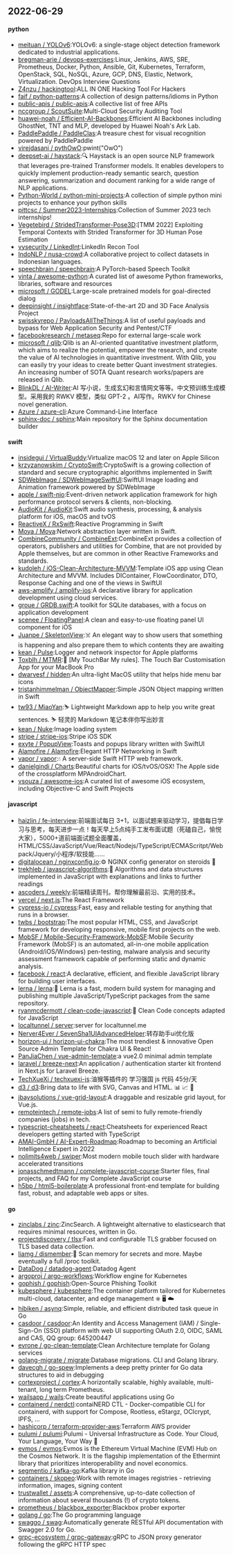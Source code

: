 ## 2022-06-29

#### python
* [meituan / YOLOv6](https://github.com/meituan/YOLOv6):YOLOv6: a single-stage object detection framework dedicated to industrial applications.
* [bregman-arie / devops-exercises](https://github.com/bregman-arie/devops-exercises):Linux, Jenkins, AWS, SRE, Prometheus, Docker, Python, Ansible, Git, Kubernetes, Terraform, OpenStack, SQL, NoSQL, Azure, GCP, DNS, Elastic, Network, Virtualization. DevOps Interview Questions
* [Z4nzu / hackingtool](https://github.com/Z4nzu/hackingtool):ALL IN ONE Hacking Tool For Hackers
* [faif / python-patterns](https://github.com/faif/python-patterns):A collection of design patterns/idioms in Python
* [public-apis / public-apis](https://github.com/public-apis/public-apis):A collective list of free APIs
* [nccgroup / ScoutSuite](https://github.com/nccgroup/ScoutSuite):Multi-Cloud Security Auditing Tool
* [huawei-noah / Efficient-AI-Backbones](https://github.com/huawei-noah/Efficient-AI-Backbones):Efficient AI Backbones including GhostNet, TNT and MLP, developed by Huawei Noah's Ark Lab.
* [PaddlePaddle / PaddleClas](https://github.com/PaddlePaddle/PaddleClas):A treasure chest for visual recognition powered by PaddlePaddle
* [virejdasani / pythOwO](https://github.com/virejdasani/pythOwO):pwint("OwO")
* [deepset-ai / haystack](https://github.com/deepset-ai/haystack):🔍
Haystack is an open source NLP framework that leverages pre-trained Transformer models. It enables developers to quickly implement production-ready semantic search, question answering, summarization and document ranking for a wide range of NLP applications.
* [Python-World / python-mini-projects](https://github.com/Python-World/python-mini-projects):A collection of simple python mini projects to enhance your python skills
* [pittcsc / Summer2023-Internships](https://github.com/pittcsc/Summer2023-Internships):Collection of Summer 2023 tech internships!
* [Vegetebird / StridedTransformer-Pose3D](https://github.com/Vegetebird/StridedTransformer-Pose3D):[TMM 2022] Exploiting Temporal Contexts with Strided Transformer for 3D Human Pose Estimation
* [vysecurity / LinkedInt](https://github.com/vysecurity/LinkedInt):LinkedIn Recon Tool
* [IndoNLP / nusa-crowd](https://github.com/IndoNLP/nusa-crowd):A collaborative project to collect datasets in Indonesian languages.
* [speechbrain / speechbrain](https://github.com/speechbrain/speechbrain):A PyTorch-based Speech Toolkit
* [vinta / awesome-python](https://github.com/vinta/awesome-python):A curated list of awesome Python frameworks, libraries, software and resources
* [microsoft / GODEL](https://github.com/microsoft/GODEL):Large-scale pretrained models for goal-directed dialog
* [deepinsight / insightface](https://github.com/deepinsight/insightface):State-of-the-art 2D and 3D Face Analysis Project
* [swisskyrepo / PayloadsAllTheThings](https://github.com/swisskyrepo/PayloadsAllTheThings):A list of useful payloads and bypass for Web Application Security and Pentest/CTF
* [facebookresearch / metaseq](https://github.com/facebookresearch/metaseq):Repo for external large-scale work
* [microsoft / qlib](https://github.com/microsoft/qlib):Qlib is an AI-oriented quantitative investment platform, which aims to realize the potential, empower the research, and create the value of AI technologies in quantitative investment. With Qlib, you can easily try your ideas to create better Quant investment strategies. An increasing number of SOTA Quant research works/papers are released in Qlib.
* [BlinkDL / AI-Writer](https://github.com/BlinkDL/AI-Writer):AI 写小说，生成玄幻和言情网文等等。中文预训练生成模型。采用我的 RWKV 模型，类似 GPT-2 。AI写作。RWKV for Chinese novel generation.
* [Azure / azure-cli](https://github.com/Azure/azure-cli):Azure Command-Line Interface
* [sphinx-doc / sphinx](https://github.com/sphinx-doc/sphinx):Main repository for the Sphinx documentation builder

#### swift
* [insidegui / VirtualBuddy](https://github.com/insidegui/VirtualBuddy):Virtualize macOS 12 and later on Apple Silicon
* [krzyzanowskim / CryptoSwift](https://github.com/krzyzanowskim/CryptoSwift):CryptoSwift is a growing collection of standard and secure cryptographic algorithms implemented in Swift
* [SDWebImage / SDWebImageSwiftUI](https://github.com/SDWebImage/SDWebImageSwiftUI):SwiftUI Image loading and Animation framework powered by SDWebImage
* [apple / swift-nio](https://github.com/apple/swift-nio):Event-driven network application framework for high performance protocol servers & clients, non-blocking.
* [AudioKit / AudioKit](https://github.com/AudioKit/AudioKit):Swift audio synthesis, processing, & analysis platform for iOS, macOS and tvOS
* [ReactiveX / RxSwift](https://github.com/ReactiveX/RxSwift):Reactive Programming in Swift
* [Moya / Moya](https://github.com/Moya/Moya):Network abstraction layer written in Swift.
* [CombineCommunity / CombineExt](https://github.com/CombineCommunity/CombineExt):CombineExt provides a collection of operators, publishers and utilities for Combine, that are not provided by Apple themselves, but are common in other Reactive Frameworks and standards.
* [kudoleh / iOS-Clean-Architecture-MVVM](https://github.com/kudoleh/iOS-Clean-Architecture-MVVM):Template iOS app using Clean Architecture and MVVM. Includes DIContainer, FlowCoordinator, DTO, Response Caching and one of the views in SwiftUI
* [aws-amplify / amplify-ios](https://github.com/aws-amplify/amplify-ios):A declarative library for application development using cloud services.
* [groue / GRDB.swift](https://github.com/groue/GRDB.swift):A toolkit for SQLite databases, with a focus on application development
* [scenee / FloatingPanel](https://github.com/scenee/FloatingPanel):A clean and easy-to-use floating panel UI component for iOS
* [Juanpe / SkeletonView](https://github.com/Juanpe/SkeletonView):☠️
An elegant way to show users that something is happening and also prepare them to which contents they are awaiting
* [kean / Pulse](https://github.com/kean/Pulse):Logger and network inspector for Apple platforms
* [Toxblh / MTMR](https://github.com/Toxblh/MTMR):🌟
[My TouchBar My rules]. The Touch Bar Customisation App for your MacBook Pro
* [dwarvesf / hidden](https://github.com/dwarvesf/hidden):An ultra-light MacOS utility that helps hide menu bar icons
* [tristanhimmelman / ObjectMapper](https://github.com/tristanhimmelman/ObjectMapper):Simple JSON Object mapping written in Swift
* [tw93 / MiaoYan](https://github.com/tw93/MiaoYan):⛷
Lightweight Markdown app to help you write great sentences.
⛷
轻灵的 Markdown 笔记本伴你写出妙言
* [kean / Nuke](https://github.com/kean/Nuke):Image loading system
* [stripe / stripe-ios](https://github.com/stripe/stripe-ios):Stripe iOS SDK
* [exyte / PopupView](https://github.com/exyte/PopupView):Toasts and popups library written with SwiftUI
* [Alamofire / Alamofire](https://github.com/Alamofire/Alamofire):Elegant HTTP Networking in Swift
* [vapor / vapor](https://github.com/vapor/vapor):💧
A server-side Swift HTTP web framework.
* [danielgindi / Charts](https://github.com/danielgindi/Charts):Beautiful charts for iOS/tvOS/OSX! The Apple side of the crossplatform MPAndroidChart.
* [vsouza / awesome-ios](https://github.com/vsouza/awesome-ios):A curated list of awesome iOS ecosystem, including Objective-C and Swift Projects

#### javascript
* [haizlin / fe-interview](https://github.com/haizlin/fe-interview):前端面试每日 3+1，以面试题来驱动学习，提倡每日学习与思考，每天进步一点！每天早上5点纯手工发布面试题（死磕自己，愉悦大家），5000+道前端面试题全面覆盖，HTML/CSS/JavaScript/Vue/React/Nodejs/TypeScript/ECMAScritpt/Webpack/Jquery/小程序/软技能……
* [digitalocean / nginxconfig.io](https://github.com/digitalocean/nginxconfig.io):⚙️
NGINX config generator on steroids
💉
* [trekhleb / javascript-algorithms](https://github.com/trekhleb/javascript-algorithms):📝
Algorithms and data structures implemented in JavaScript with explanations and links to further readings
* [ascoders / weekly](https://github.com/ascoders/weekly):前端精读周刊。帮你理解最前沿、实用的技术。
* [vercel / next.js](https://github.com/vercel/next.js):The React Framework
* [cypress-io / cypress](https://github.com/cypress-io/cypress):Fast, easy and reliable testing for anything that runs in a browser.
* [twbs / bootstrap](https://github.com/twbs/bootstrap):The most popular HTML, CSS, and JavaScript framework for developing responsive, mobile first projects on the web.
* [MobSF / Mobile-Security-Framework-MobSF](https://github.com/MobSF/Mobile-Security-Framework-MobSF):Mobile Security Framework (MobSF) is an automated, all-in-one mobile application (Android/iOS/Windows) pen-testing, malware analysis and security assessment framework capable of performing static and dynamic analysis.
* [facebook / react](https://github.com/facebook/react):A declarative, efficient, and flexible JavaScript library for building user interfaces.
* [lerna / lerna](https://github.com/lerna/lerna):🐉
Lerna is a fast, modern build system for managing and publishing multiple JavaScript/TypeScript packages from the same repository.
* [ryanmcdermott / clean-code-javascript](https://github.com/ryanmcdermott/clean-code-javascript):🛁
Clean Code concepts adapted for JavaScript
* [localtunnel / server](https://github.com/localtunnel/server):server for localtunnel.me
* [Nerver4Ever / SevenSha1UIAdvancedHelper](https://github.com/Nerver4Ever/SevenSha1UIAdvancedHelper):转存助手ui优化版
* [horizon-ui / horizon-ui-chakra](https://github.com/horizon-ui/horizon-ui-chakra):The most trendiest & innovative Open Source Admin Template for Chakra UI & React!
* [PanJiaChen / vue-admin-template](https://github.com/PanJiaChen/vue-admin-template):a vue2.0 minimal admin template
* [laravel / breeze-next](https://github.com/laravel/breeze-next):An application / authentication starter kit frontend in Next.js for Laravel Breeze.
* [TechXueXi / techxuexi-js](https://github.com/TechXueXi/techxuexi-js):油猴等插件的 学习强国 js 代码 45分/天
* [d3 / d3](https://github.com/d3/d3):Bring data to life with SVG, Canvas and HTML.
📊
📈
🎉
* [jbaysolutions / vue-grid-layout](https://github.com/jbaysolutions/vue-grid-layout):A draggable and resizable grid layout, for Vue.js.
* [remoteintech / remote-jobs](https://github.com/remoteintech/remote-jobs):A list of semi to fully remote-friendly companies (jobs) in tech.
* [typescript-cheatsheets / react](https://github.com/typescript-cheatsheets/react):Cheatsheets for experienced React developers getting started with TypeScript
* [AMAI-GmbH / AI-Expert-Roadmap](https://github.com/AMAI-GmbH/AI-Expert-Roadmap):Roadmap to becoming an Artificial Intelligence Expert in 2022
* [nolimits4web / swiper](https://github.com/nolimits4web/swiper):Most modern mobile touch slider with hardware accelerated transitions
* [jonasschmedtmann / complete-javascript-course](https://github.com/jonasschmedtmann/complete-javascript-course):Starter files, final projects, and FAQ for my Complete JavaScript course
* [h5bp / html5-boilerplate](https://github.com/h5bp/html5-boilerplate):A professional front-end template for building fast, robust, and adaptable web apps or sites.

#### go
* [zinclabs / zinc](https://github.com/zinclabs/zinc):ZincSearch. A lightweight alternative to elasticsearch that requires minimal resources, written in Go.
* [projectdiscovery / tlsx](https://github.com/projectdiscovery/tlsx):Fast and configurable TLS grabber focused on TLS based data collection.
* [liamg / dismember](https://github.com/liamg/dismember):🔪
Scan memory for secrets and more. Maybe eventually a full /proc toolkit.
* [DataDog / datadog-agent](https://github.com/DataDog/datadog-agent):Datadog Agent
* [argoproj / argo-workflows](https://github.com/argoproj/argo-workflows):Workflow engine for Kubernetes
* [gophish / gophish](https://github.com/gophish/gophish):Open-Source Phishing Toolkit
* [kubesphere / kubesphere](https://github.com/kubesphere/kubesphere):The container platform tailored for Kubernetes multi-cloud, datacenter, and edge management ⎈
🖥
☁️
* [hibiken / asynq](https://github.com/hibiken/asynq):Simple, reliable, and efficient distributed task queue in Go
* [casdoor / casdoor](https://github.com/casdoor/casdoor):An Identity and Access Management (IAM) / Single-Sign-On (SSO) platform with web UI supporting OAuth 2.0, OIDC, SAML and CAS, QQ group: 645200447
* [evrone / go-clean-template](https://github.com/evrone/go-clean-template):Clean Architecture template for Golang services
* [golang-migrate / migrate](https://github.com/golang-migrate/migrate):Database migrations. CLI and Golang library.
* [davecgh / go-spew](https://github.com/davecgh/go-spew):Implements a deep pretty printer for Go data structures to aid in debugging
* [cortexproject / cortex](https://github.com/cortexproject/cortex):A horizontally scalable, highly available, multi-tenant, long term Prometheus.
* [wailsapp / wails](https://github.com/wailsapp/wails):Create beautiful applications using Go
* [containerd / nerdctl](https://github.com/containerd/nerdctl):contaiNERD CTL - Docker-compatible CLI for containerd, with support for Compose, Rootless, eStargz, OCIcrypt, IPFS, ...
* [hashicorp / terraform-provider-aws](https://github.com/hashicorp/terraform-provider-aws):Terraform AWS provider
* [pulumi / pulumi](https://github.com/pulumi/pulumi):Pulumi - Universal Infrastructure as Code. Your Cloud, Your Language, Your Way
🚀
* [evmos / evmos](https://github.com/evmos/evmos):Evmos is the Ethereum Virtual Machine (EVM) Hub on the Cosmos Network. It is the flagship implementation of the Ethermint library that prioritizes interoperability and novel economics.
* [segmentio / kafka-go](https://github.com/segmentio/kafka-go):Kafka library in Go
* [containers / skopeo](https://github.com/containers/skopeo):Work with remote images registries - retrieving information, images, signing content
* [trustwallet / assets](https://github.com/trustwallet/assets):A comprehensive, up-to-date collection of information about several thousands (!) of crypto tokens.
* [prometheus / blackbox_exporter](https://github.com/prometheus/blackbox_exporter):Blackbox prober exporter
* [golang / go](https://github.com/golang/go):The Go programming language
* [swaggo / swag](https://github.com/swaggo/swag):Automatically generate RESTful API documentation with Swagger 2.0 for Go.
* [grpc-ecosystem / grpc-gateway](https://github.com/grpc-ecosystem/grpc-gateway):gRPC to JSON proxy generator following the gRPC HTTP spec
